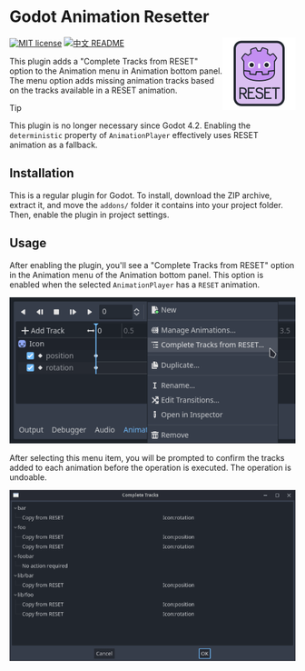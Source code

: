 # Godot Animation Resetter

<img src="icon.png?raw=true"  align="right" />

[![MIT license](https://img.shields.io/badge/license-MIT-blue.svg)](LICENSE)
[![中文 README](https://img.shields.io/badge/README-%E4%B8%AD%E6%96%87-red)](README-zh_CN.md)

This plugin adds a "Complete Tracks from RESET" option to the Animation menu in
Animation bottom panel. The menu option adds missing animation tracks based on
the tracks available in a RESET animation.

> [!TIP]
> This plugin is no longer necessary since Godot 4.2. Enabling the `deterministic` property of `AnimationPlayer` effectively uses RESET animation as a fallback.

## Installation

This is a regular plugin for Godot. To install, download the ZIP archive,
extract it, and move the `addons/` folder it contains into your project folder.
Then, enable the plugin in project settings.

## Usage

After enabling the plugin, you'll see a "Complete Tracks from RESET" option in
the Animation menu of the Animation bottom panel. This option is enabled when
the selected `AnimationPlayer` has a `RESET` animation.

<p align="center">
  <img src="screenshots/menu.png?raw=true" />
</p>

After selecting this menu item, you will be prompted to confirm the tracks
added to each animation before the operation is executed.
The operation is undoable.

<p align="center">
  <img src="screenshots/prompt.png?raw=true" />
</p>
